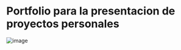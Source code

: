 # Portfolio para la presentacion de proyectos personales
![image](https://github.com/GuariosMaster/portfolio.dev/assets/143036887/b5796917-8591-46c5-9926-09ee4a373620)
